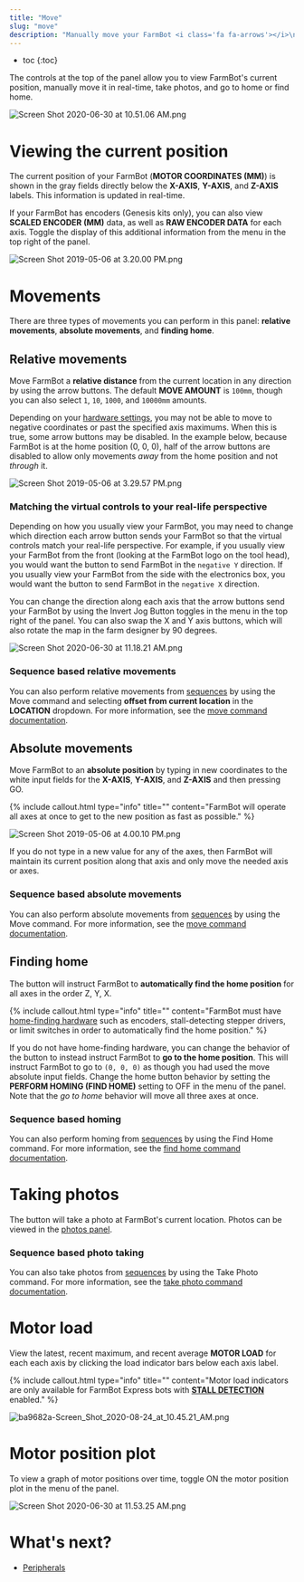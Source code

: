```yaml
---
title: "Move"
slug: "move"
description: "Manually move your FarmBot <i class='fa fa-arrows'></i>\n[Open this panel in the app](https://my.farm.bot/app/designer/controls)"
---
```


* toc
{:toc}

The controls at the top of the panel allow you to view FarmBot's current position, manually move it in real-time, take photos, and go to home or find home.

![Screen Shot 2020-06-30 at 10.51.06 AM.png](_images/Screen_Shot_2020-06-30_at_10.51.06_AM.png)

# Viewing the current position
The current position of your FarmBot (**MOTOR COORDINATES (MM)**) is shown in the gray fields directly below the **X-AXIS**, **Y-AXIS**, and **Z-AXIS** labels. This information is updated in real-time.

If your FarmBot has encoders (Genesis kits only), you can also view **SCALED ENCODER (MM)** data, as well as **RAW ENCODER DATA** for each axis. Toggle the display of this additional information from the <i class='fa fa-gear'></i> menu in the top right of the panel.

![Screen Shot 2019-05-06 at 3.20.00 PM.png](_images/Screen_Shot_2019-05-06_at_3.20.00_PM.png)

# Movements
There are three types of movements you can perform in this panel: **relative movements**, **absolute movements**, and **finding home**.

## Relative movements
Move FarmBot a **relative distance** from the current location in any direction by using the <span class="fb-button fb-gray"><i class='fa fa-arrow-left'></i></span> <span class="fb-button fb-gray"><i class='fa fa-arrow-down'></i></span> <span class="fb-button fb-gray"><i class='fa fa-arrow-up'></i></span> <span class="fb-button fb-gray"><i class='fa fa-arrow-right'></i></span> arrow buttons. The default **MOVE AMOUNT** is `100mm`, though you can also select `1`, `10`, `1000`, and `10000mm` amounts.

Depending on your [hardware settings](../../The-FarmBot-Web-App/settings.md), you may not be able to move to negative coordinates or past the specified axis maximums. When this is true, some arrow buttons may be disabled. In the example below, because FarmBot is at the home position (0, 0, 0), half of the arrow buttons are disabled to allow only movements *away* from the home position and not *through* it.

![Screen Shot 2019-05-06 at 3.29.57 PM.png](_images/Screen_Shot_2019-05-06_at_3.29.57_PM.png)

### Matching the virtual controls to your real-life perspective
Depending on how you usually view your FarmBot, you may need to change which direction each arrow button sends your FarmBot so that the virtual controls match your real-life perspective. For example, if you usually view your FarmBot from the front (looking at the FarmBot logo on the tool head), you would want the <span class="fb-button fb-gray"><i class='fa fa-arrow-left'></i></span> button to send FarmBot in the `negative Y` direction. If you usually view your FarmBot from the side with the electronics box, you would want the <span class="fb-button fb-gray"><i class='fa fa-arrow-left'></i></span> button to send FarmBot in the `negative X` direction.

You can change the direction along each axis that the arrow buttons send your FarmBot by using the Invert Jog Button toggles in the <i class='fa fa-gear'></i> menu in the top right of the panel. You can also swap the X and Y axis buttons, which will also rotate the map in the farm designer by 90 degrees.

![Screen Shot 2020-06-30 at 11.18.21 AM.png](_images/Screen_Shot_2020-06-30_at_11.18.21_AM.png)

### Sequence based relative movements
You can also perform relative movements from [sequences](../../The-FarmBot-Web-App/sequences.md) by using the <span class="fb-step fb-move-absolute">Move</span> command and selecting **offset from current location** in the **LOCATION** dropdown. For more information, see the [move command documentation](../../The-FarmBot-Web-App/sequences/sequence-commands.md#move).

## Absolute movements
Move FarmBot to an **absolute position** by typing in new coordinates to the white input fields for the **X-AXIS**, **Y-AXIS**, and **Z-AXIS** and then pressing <span class="fb-button fb-green">GO</span>.

{%
include callout.html
type="info"
title=""
content="FarmBot will operate all axes at once to get to the new position as fast as possible."
%}



![Screen Shot 2019-05-06 at 4.00.10 PM.png](_images/Screen_Shot_2019-05-06_at_4.00.10_PM.png)

If you do not type in a new value for any of the axes, then FarmBot will maintain its current position along that axis and only move the needed axis or axes.

### Sequence based absolute movements
You can also perform absolute movements from [sequences](../../The-FarmBot-Web-App/sequences.md) by using the <span class="fb-step fb-move-absolute">Move</span> command. For more information, see the [move command documentation](../../The-FarmBot-Web-App/sequences/sequence-commands.md#move).

## Finding home
The <span class="fb-button fb-gray"><i class='fa fa-home'></i></span> button will instruct FarmBot to **automatically find the home position** for all axes in the order Z, Y, X.

{%
include callout.html
type="info"
title=""
content="FarmBot must have [home-finding hardware](../../The-FarmBot-Web-App/settings/stall-detection.md) such as encoders, stall-detecting stepper drivers, or limit switches in order to automatically find the home position."
%}

If you do not have home-finding hardware, you can change the behavior of the <span class="fb-button fb-gray"><i class='fa fa-home'></i></span> button to instead instruct FarmBot to **go to the home position**. This will instruct FarmBot to go to `(0, 0, 0)` as though you had used the move absolute input fields. Change the home button behavior by setting the **PERFORM HOMING (FIND HOME)** setting to <span class="fb-peripheral-off">OFF</span> in the <i class='fa fa-gear'></i> menu of the panel. Note that the _go to home_ behavior will move all three axes at once.

### Sequence based homing
You can also perform homing from [sequences](../../The-FarmBot-Web-App/sequences.md) by using the <span class="fb-step fb-find-home">Find Home</span> command. For more information, see the [find home command documentation](../../The-FarmBot-Web-App/sequences/sequence-commands.md#find-home).

# Taking photos
The <span class="fb-button fb-gray"><i class='fa fa-camera'></i></span> button will take a photo at FarmBot's current location. Photos can be viewed in the [photos panel](../../The-FarmBot-Web-App/photos.md).

### Sequence based photo taking
You can also take photos from [sequences](../../The-FarmBot-Web-App/sequences.md) by using the <span class="fb-step fb-wait">Take Photo</span> command. For more information, see the [take photo command documentation](../../The-FarmBot-Web-App/sequences/sequence-commands.md#take-photo).

# Motor load
View the latest, recent maximum, and recent average **MOTOR LOAD** for each each axis by clicking the load indicator bars below each axis label.

{%
include callout.html
type="info"
title=""
content="Motor load indicators are only available for FarmBot Express bots with **[STALL DETECTION](../../The-FarmBot-Web-App/settings/stall-detection.md)** enabled."
%}



![ba9682a-Screen_Shot_2020-08-24_at_10.45.21_AM.png](_images/Screen_Shot_2020-08-24_at_10.45.21_AM.png)

# Motor position plot
To view a graph of motor positions over time, toggle <span class="fb-peripheral-on">ON</span> the motor position plot in the <i class='fa fa-gear'></i> menu of the panel.

![Screen Shot 2020-06-30 at 11.53.25 AM.png](_images/Screen_Shot_2020-06-30_at_11.53.25_AM.png)


# What's next?

 * [Peripherals](peripherals.md)
